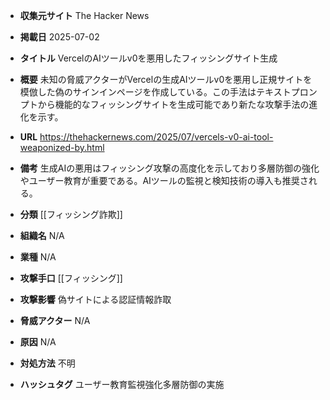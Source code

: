 - **収集元サイト**
The Hacker News

- **掲載日**
2025-07-02

- **タイトル**
VercelのAIツールv0を悪用したフィッシングサイト生成

- **概要**
未知の脅威アクターがVercelの生成AIツールv0を悪用し正規サイトを模倣した偽のサインインページを作成している。この手法はテキストプロンプトから機能的なフィッシングサイトを生成可能であり新たな攻撃手法の進化を示す。

- **URL**
https://thehackernews.com/2025/07/vercels-v0-ai-tool-weaponized-by.html

- **備考**
生成AIの悪用はフィッシング攻撃の高度化を示しており多層防御の強化やユーザー教育が重要である。AIツールの監視と検知技術の導入も推奨される。

- **分類**
[[フィッシング詐欺]]

- **組織名**
N/A

- **業種**
N/A

- **攻撃手口**
[[フィッシング]]

- **攻撃影響**
偽サイトによる認証情報詐取

- **脅威アクター**
N/A

- **原因**
N/A

- **対処方法**
不明

- **ハッシュタグ**
ユーザー教育監視強化多層防御の実施
